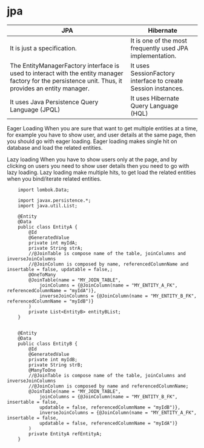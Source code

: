 # jpa
| JPA         | Hibernate|
|-------------|----------|
|It is just a specification. | It is one of the most frequently used JPA implementation.|
|The EntityManagerFactory interface is used to interact with the entity manager factory for the persistence unit. Thus, it provides an entity manager.|It uses SessionFactory interface to create Session instances.|
| It uses Java Persistence Query Language (JPQL)| It uses Hibernate Query Language (HQL) |



Eager Loading When you are sure that want to get multiple entities at a time, for example you have to show user, and user details at the same page, then you should go with eager loading. Eager loading makes single hit on database and load the related entities.

Lazy loading When you have to show users only at the page, and by clicking on users you need to show user details then you need to go with lazy loading. Lazy loading make multiple hits, to get load the related entities when you bind/iterate related entities.
        
        import lombok.Data;

        import javax.persistence.*;
        import java.util.List;

        @Entity
        @Data
        public class EntityA {
            @Id
            @GeneratedValue
            private int myIdA;
            private String strA;
            //@JoinTable is compose name of the table, joinColumns and inverseJoinColumns
            //@JoinColumn is composed by name, referencedColumnName and insertable = false, updatable = false,;
            @OneToMany
            @JoinTable(name = "MY_JOIN_TABLE",
                joinColumns = {@JoinColumn(name = "MY_ENTITY_A_FK", referencedColumnName = "myIdA")},
                inverseJoinColumns = {@JoinColumn(name = "MY_ENTITY_B_FK", referencedColumnName = "myIdB")}
            )
            private List<EntityB> entityBList;
        }


        @Entity
        @Data
        public class EntityB {
            @Id
            @GeneratedValue
            private int myIdB;
            private String strB;
            @ManyToOne            
            //@JoinTable is compose name of the table, joinColumns and inverseJoinColumns
            //@JoinColumn is composed by name and referencedColumnName;
            @JoinTable(name = "MY_JOIN_TABLE",
                joinColumns = {@JoinColumn(name = "MY_ENTITY_B_FK", insertable = false,
                updatable = false, referencedColumnName = "myIdB")},
                inverseJoinColumns = {@JoinColumn(name = "MY_ENTITY_A_FK", insertable = false,
                updatable = false, referencedColumnName = "myIdA")}
            )
            private EntityA refEntityA;
        }
